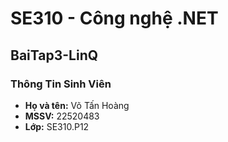 # SE310 - Công nghệ .NET

## BaiTap3-LinQ

### Thông Tin Sinh Viên

- **Họ và tên:** Võ Tấn Hoàng
- **MSSV:** 22520483
- **Lớp:** SE310.P12

